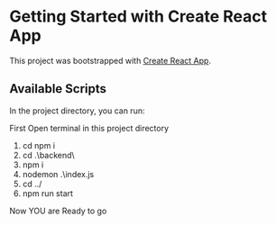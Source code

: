# Getting Started with Create React App

This project was bootstrapped with [Create React App](https://github.com/facebook/create-react-app).

## Available Scripts

In the project directory, you can run:

First Open terminal in this project directory

1) cd npm i 
2) cd .\backend\
3) npm i
4) nodemon .\index.js
5) cd ../
6) npm run start

Now YOU are Ready to go
